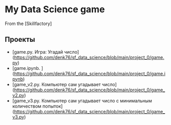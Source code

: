 # My Data Science game

From the [Skillfactory]

## Проекты

* [game.py. Игра: Угадай число] (https://github.com/denk76/sf_data_science/blob/main/project_0/game.py)
* [game.ipynb. ] (https://github.com/denk76/sf_data_science/blob/main/project_0/game.ipynb)
* [game_v2.py. Компьютер сам угадывает число] (https://github.com/denk76/sf_data_science/blob/main/project_0/game_v2.py)
* [game_v3.py. Компьютер сам угадывает число с минимальным количеством попыток] (https://github.com/denk76/sf_data_science/blob/main/project_0/game_v3.py)
